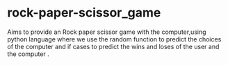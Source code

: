 # rock-paper-scissor_game
Aims to provide an Rock paper scissor game with the computer,using python language where 
we use the random function to predict the choices of the computer and if cases to predict the wins and loses of the user and the computer .
